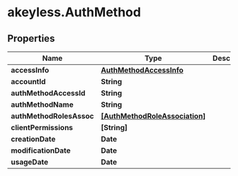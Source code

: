 # akeyless.AuthMethod

## Properties

Name | Type | Description | Notes
------------ | ------------- | ------------- | -------------
**accessInfo** | [**AuthMethodAccessInfo**](AuthMethodAccessInfo.md) |  | [optional] 
**accountId** | **String** |  | [optional] 
**authMethodAccessId** | **String** |  | [optional] 
**authMethodName** | **String** |  | [optional] 
**authMethodRolesAssoc** | [**[AuthMethodRoleAssociation]**](AuthMethodRoleAssociation.md) |  | [optional] 
**clientPermissions** | **[String]** |  | [optional] 
**creationDate** | **Date** |  | [optional] 
**modificationDate** | **Date** |  | [optional] 
**usageDate** | **Date** |  | [optional] 


